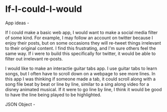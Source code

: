 # If-I-could-I-would
App ideas - 

If I could make a basic web app, I would want to make a social media filter of some kind. For example, I may follow an account on twitter because I enjoy their posts, but on some occasions they will re-tweet things irrelevant to their original content. I find this frustrating, and I'm sure others feel the same way. If i were to build this specifically for twitter, it would be able to filter out  irrelevant re-posts.

I would like to make an interactie guitar tabs app. I use guitar tabs to learn songs, but I often have to scroll down on a webpage to see more lines. In this app I was thinking if someone made a tab, it could scroll along with a song file beat by beat or line by line, similar to a sing along video for a disney animated musical. If it were to go line by line, I think it would be good to have the line being played to be highlighted.

JSON Object - 
